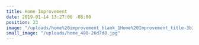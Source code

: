```yaml
---
title: Home Improvement
date: 2019-01-14 13:27:00 -08:00
position: 23
image: "/uploads/home%20improvement_blank_1Home%20Improvement_title-3b3b85.jpg"
small_image: "/uploads/home_480-26d7d8.jpg"
---
```


